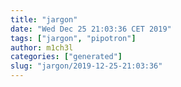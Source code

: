 ```yaml
---
title: "jargon"
date: "Wed Dec 25 21:03:36 CET 2019"
tags: ["jargon", "pipotron"]
author: m1ch3l
categories: ["generated"]
slug: "jargon/2019-12-25-21:03:36"
---
```




